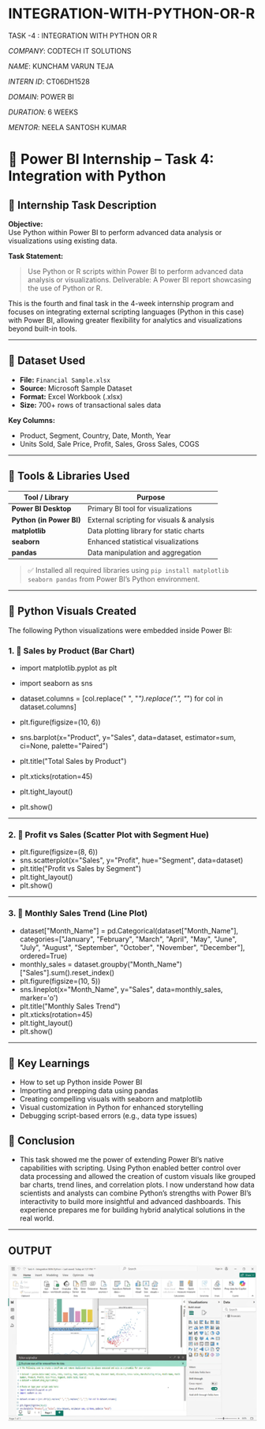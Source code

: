 # INTEGRATION-WITH-PYTHON-OR-R
TASK -4 : INTEGRATION WITH  PYTHON OR R

*COMPANY*: CODTECH IT SOLUTIONS

*NAME*: KUNCHAM VARUN TEJA

*INTERN ID*: CT06DH1528

*DOMAIN*: POWER BI

*DURATION*: 6 WEEKS

*MENTOR*: NEELA SANTOSH KUMAR

# 🐍 Power BI Internship – Task 4: Integration with Python

## 📌 Internship Task Description

**Objective:**  
Use Python within Power BI to perform advanced data analysis or visualizations using existing data.

**Task Statement:**  
> Use Python or R scripts within Power BI to perform advanced data analysis or visualizations. Deliverable: A Power BI report showcasing the use of Python or R.

This is the fourth and final task in the 4-week internship program and focuses on integrating external scripting languages (Python in this case) with Power BI, allowing greater flexibility for analytics and visualizations beyond built-in tools.

---

## 📁 Dataset Used

- **File:** `Financial Sample.xlsx`
- **Source:** Microsoft Sample Dataset
- **Format:** Excel Workbook (.xlsx)
- **Size:** 700+ rows of transactional sales data

**Key Columns:**
- Product, Segment, Country, Date, Month, Year  
- Units Sold, Sale Price, Profit, Sales, Gross Sales, COGS

---

## 🧰 Tools & Libraries Used

| Tool / Library          | Purpose                                      |
|-------------------------|----------------------------------------------|
| **Power BI Desktop**    | Primary BI tool for visualizations           |
| **Python (in Power BI)**| External scripting for visuals & analysis    |
| **matplotlib**          | Data plotting library for static charts      |
| **seaborn**             | Enhanced statistical visualizations          |
| **pandas**              | Data manipulation and aggregation            |

> ✅ Installed all required libraries using `pip install matplotlib seaborn pandas` from Power BI’s Python environment.

---

## 🧪 Python Visuals Created

The following Python visualizations were embedded inside Power BI:

### 1. 🔹 Sales by Product (Bar Chart)

- import matplotlib.pyplot as plt
- import seaborn as sns

- dataset.columns = [col.replace(" ", "_").replace(".", "_") for col in dataset.columns]
- plt.figure(figsize=(10, 6))
- sns.barplot(x="Product", y="Sales", data=dataset, estimator=sum, ci=None, palette="Paired")
- plt.title("Total Sales by Product")
- plt.xticks(rotation=45)
- plt.tight_layout()
- plt.show()

---

### 2. 🔹 Profit vs Sales (Scatter Plot with Segment Hue)

- plt.figure(figsize=(8, 6))
- sns.scatterplot(x="Sales", y="Profit", hue="Segment", data=dataset)
- plt.title("Profit vs Sales by Segment")
- plt.tight_layout()
- plt.show()

---

### 3. 🔹 Monthly Sales Trend (Line Plot)

- dataset["Month_Name"] = pd.Categorical(dataset["Month_Name"], categories=["January", "February", "March", "April", "May", "June", "July", "August", "September", "October", "November", "December"], ordered=True)
- monthly_sales = dataset.groupby("Month_Name")["Sales"].sum().reset_index()
- plt.figure(figsize=(10, 5))
- sns.lineplot(x="Month_Name", y="Sales", data=monthly_sales, marker='o')
- plt.title("Monthly Sales Trend")
- plt.xticks(rotation=45)
- plt.tight_layout()
- plt.show()

---
## 🧠 Key Learnings

- How to set up Python inside Power BI
- Importing and prepping data using pandas
- Creating compelling visuals with seaborn and matplotlib
- Visual customization in Python for enhanced storytelling
- Debugging script-based errors (e.g., data type issues)

## 📌 Conclusion
- This task showed me the power of extending Power BI’s native capabilities with scripting. Using Python enabled better control over data processing and allowed the creation of custom visuals like grouped bar charts, trend lines, and correlation plots. I now understand how data scientists and analysts can combine Python’s strengths with Power BI’s interactivity to build more insightful and advanced dashboards. This experience prepares me for building hybrid analytical solutions in the real world.
---

## OUTPUT

![Image](https://github.com/Varunteja-17/INTEGRATION-WITH-PYTHON-OR-R/blob/main/task-4.jpg)
